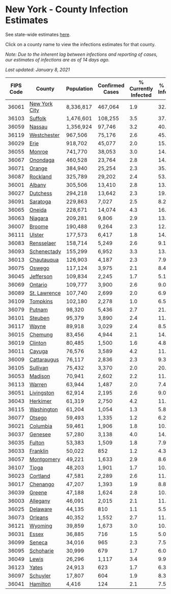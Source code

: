 # New York - County Infection Estimates

See state-wide estimates [here](/infections/us-ny).

Click on a county name to view the infections estimates for that county.

*Note: Due to the inherent lag between infections and reporting of cases, our estimates of infections are as of 14 days ago.*

*Last updated: January 8, 2021*

|   FIPS Code |                         County |   Population |   Confirmed Cases |   % Currently Infected |   % Total Infected |
|-------------|--------------------------------|--------------|-------------------|------------------------|--------------------|
|       36061 | [New York City](new-york-city) |    8,336,817 |           467,064 |                    1.9 |               32.1 |
|       36103 |             [Suffolk](suffolk) |    1,476,601 |           108,255 |                    3.5 |               37.4 |
|       36059 |               [Nassau](nassau) |    1,356,924 |            97,746 |                    3.2 |               40.5 |
|       36119 |     [Westchester](westchester) |      967,506 |            75,176 |                    2.6 |               45.7 |
|       36029 |                   [Erie](erie) |      918,702 |            45,077 |                    2.0 |               15.0 |
|       36055 |               [Monroe](monroe) |      741,770 |            38,053 |                    3.0 |               14.0 |
|       36067 |           [Onondaga](onondaga) |      460,528 |            23,764 |                    2.8 |               14.1 |
|       36071 |               [Orange](orange) |      384,940 |            25,254 |                    2.3 |               35.2 |
|       36087 |           [Rockland](rockland) |      325,789 |            29,202 |                    2.4 |               53.3 |
|       36001 |               [Albany](albany) |      305,506 |            13,410 |                    2.8 |               13.5 |
|       36027 |           [Dutchess](dutchess) |      294,218 |            13,642 |                    2.3 |               19.9 |
|       36091 |           [Saratoga](saratoga) |      229,863 |             7,027 |                    2.5 |                8.2 |
|       36065 |               [Oneida](oneida) |      228,671 |            14,074 |                    4.3 |               16.3 |
|       36063 |             [Niagara](niagara) |      209,281 |             9,806 |                    2.9 |               13.0 |
|       36007 |               [Broome](broome) |      190,488 |             9,264 |                    2.3 |               12.6 |
|       36111 |               [Ulster](ulster) |      177,573 |             6,417 |                    1.8 |               14.6 |
|       36083 |       [Rensselaer](rensselaer) |      158,714 |             5,249 |                    2.6 |                9.1 |
|       36093 |     [Schenectady](schenectady) |      155,299 |             6,952 |                    3.3 |               13.0 |
|       36013 |       [Chautauqua](chautauqua) |      126,903 |             4,187 |                    2.3 |                7.9 |
|       36075 |               [Oswego](oswego) |      117,124 |             3,975 |                    2.1 |                8.4 |
|       36045 |         [Jefferson](jefferson) |      109,834 |             2,245 |                    1.7 |                5.1 |
|       36069 |             [Ontario](ontario) |      109,777 |             3,900 |                    2.6 |                9.0 |
|       36089 |   [St. Lawrence](st.-lawrence) |      107,740 |             2,699 |                    2.0 |                6.9 |
|       36109 |           [Tompkins](tompkins) |      102,180 |             2,278 |                    1.0 |                6.5 |
|       36079 |               [Putnam](putnam) |       98,320 |             5,436 |                    2.7 |               21.5 |
|       36101 |             [Steuben](steuben) |       95,379 |             3,890 |                    2.4 |               11.3 |
|       36117 |                 [Wayne](wayne) |       89,918 |             3,029 |                    2.4 |                8.5 |
|       36015 |             [Chemung](chemung) |       83,456 |             4,944 |                    2.1 |               14.9 |
|       36019 |             [Clinton](clinton) |       80,485 |             1,500 |                    1.6 |                4.8 |
|       36011 |               [Cayuga](cayuga) |       76,576 |             3,589 |                    4.2 |               11.2 |
|       36009 |     [Cattaraugus](cattaraugus) |       76,117 |             2,836 |                    2.3 |                9.3 |
|       36105 |           [Sullivan](sullivan) |       75,432 |             3,370 |                    2.0 |               20.6 |
|       36053 |             [Madison](madison) |       70,941 |             2,602 |                    2.2 |               11.0 |
|       36113 |               [Warren](warren) |       63,944 |             1,487 |                    2.0 |                7.4 |
|       36051 |       [Livingston](livingston) |       62,914 |             2,195 |                    2.6 |                9.0 |
|       36043 |           [Herkimer](herkimer) |       61,319 |             2,750 |                    4.2 |               11.0 |
|       36115 |       [Washington](washington) |       61,204 |             1,054 |                    1.3 |                5.8 |
|       36077 |               [Otsego](otsego) |       59,493 |             1,335 |                    1.2 |                6.2 |
|       36021 |           [Columbia](columbia) |       59,461 |             1,906 |                    1.8 |               10.6 |
|       36037 |             [Genesee](genesee) |       57,280 |             3,138 |                    4.0 |               14.8 |
|       36035 |               [Fulton](fulton) |       53,383 |             1,509 |                    1.8 |                7.9 |
|       36033 |           [Franklin](franklin) |       50,022 |               852 |                    1.2 |                4.3 |
|       36057 |       [Montgomery](montgomery) |       49,221 |             1,633 |                    2.9 |                8.6 |
|       36107 |                 [Tioga](tioga) |       48,203 |             1,901 |                    1.7 |               10.4 |
|       36023 |           [Cortland](cortland) |       47,581 |             2,289 |                    2.6 |               11.9 |
|       36017 |           [Chenango](chenango) |       47,207 |             1,393 |                    1.9 |                8.8 |
|       36039 |               [Greene](greene) |       47,188 |             1,624 |                    2.8 |               10.4 |
|       36003 |           [Allegany](allegany) |       46,091 |             2,015 |                    2.1 |               11.0 |
|       36025 |           [Delaware](delaware) |       44,135 |               810 |                    1.1 |                5.5 |
|       36073 |             [Orleans](orleans) |       40,352 |             1,552 |                    2.7 |               11.2 |
|       36121 |             [Wyoming](wyoming) |       39,859 |             1,673 |                    3.0 |               10.9 |
|       36031 |                 [Essex](essex) |       36,885 |               716 |                    1.5 |                5.0 |
|       36099 |               [Seneca](seneca) |       34,016 |               965 |                    2.3 |                7.5 |
|       36095 |         [Schoharie](schoharie) |       30,999 |               679 |                    1.7 |                6.0 |
|       36049 |                 [Lewis](lewis) |       26,296 |             1,117 |                    3.4 |                9.9 |
|       36123 |                 [Yates](yates) |       24,913 |               623 |                    1.7 |                6.3 |
|       36097 |           [Schuyler](schuyler) |       17,807 |               604 |                    1.9 |                8.3 |
|       36041 |           [Hamilton](hamilton) |        4,416 |               124 |                    2.1 |                7.5 |